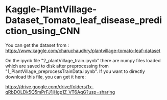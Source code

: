 # Kaggle-PlantVillage-Dataset_Tomato_leaf_disease_prediction_using_CNN

You can get the dataset from :
https://www.kaggle.com/charuchaudhry/plantvillage-tomato-leaf-dataset

On the ipynb file "2_plantVillage_train.ipynb" there are numpy files loaded which are saved to disk after preprocessing from "1_PlantVillage_preprocessTrainData.ipynb". If you want to directly download this file, you can get it here:

https://drive.google.com/drive/folders/1x-qRbDOLDk5Q5mPrFJ1jHgp1Z_VT6AqG?usp=sharing



